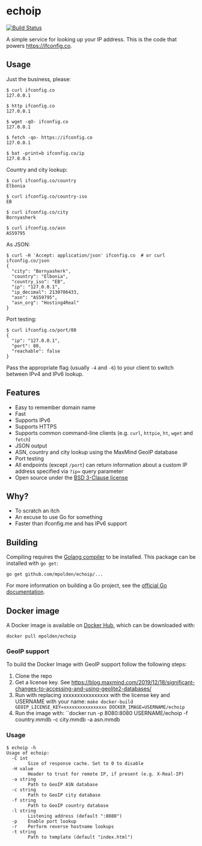 # echoip

[![Build Status](https://travis-ci.org/mpolden/echoip.svg)](https://travis-ci.org/mpolden/echoip)

A simple service for looking up your IP address. This is the code that powers
https://ifconfig.co.

## Usage

Just the business, please:

```
$ curl ifconfig.co
127.0.0.1

$ http ifconfig.co
127.0.0.1

$ wget -qO- ifconfig.co
127.0.0.1

$ fetch -qo- https://ifconfig.co
127.0.0.1

$ bat -print=b ifconfig.co/ip
127.0.0.1
```

Country and city lookup:

```
$ curl ifconfig.co/country
Elbonia

$ curl ifconfig.co/country-iso
EB

$ curl ifconfig.co/city
Bornyasherk

$ curl ifconfig.co/asn
AS59795
```

As JSON:

```
$ curl -H 'Accept: application/json' ifconfig.co  # or curl ifconfig.co/json
{
  "city": "Bornyasherk",
  "country": "Elbonia",
  "country_iso": "EB",
  "ip": "127.0.0.1",
  "ip_decimal": 2130706433,
  "asn": "AS59795",
  "asn_org": "Hosting4Real"
}
```

Port testing:

```
$ curl ifconfig.co/port/80
{
  "ip": "127.0.0.1",
  "port": 80,
  "reachable": false
}
```

Pass the appropriate flag (usually `-4` and `-6`) to your client to switch
between IPv4 and IPv6 lookup.

## Features

* Easy to remember domain name
* Fast
* Supports IPv6
* Supports HTTPS
* Supports common command-line clients (e.g. `curl`, `httpie`, `ht`, `wget` and `fetch`)
* JSON output
* ASN, country and city lookup using the MaxMind GeoIP database
* Port testing
* All endpoints (except `/port`) can return information about a custom IP address specified via `?ip=` query parameter
* Open source under the [BSD 3-Clause license](https://opensource.org/licenses/BSD-3-Clause)

## Why?

* To scratch an itch
* An excuse to use Go for something
* Faster than ifconfig.me and has IPv6 support

## Building

Compiling requires the [Golang compiler](https://golang.org/) to be installed.
This package can be installed with `go get`:

`go get github.com/mpolden/echoip/...`

For more information on building a Go project, see the [official Go
documentation](https://golang.org/doc/code.html).

## Docker image

A Docker image is available on [Docker
Hub](https://hub.docker.com/r/mpolden/echoip), which can be downloaded with:

`docker pull mpolden/echoip`

### GeoIP support

To build the Docker Image with GeoIP support follow the following steps:

1. Clone the repo
2. Get a license key. See https://blog.maxmind.com/2019/12/18/significant-changes-to-accessing-and-using-geolite2-databases/
3. Run with replacing xxxxxxxxxxxxxxxx with the license key and USERNAME with your name: ``make docker-build GEOIP_LICENSE_KEY=xxxxxxxxxxxxxxxx DOCKER_IMAGE=USERNAME/echoip``
4. Run the image with: ``docker run -p 8080:8080 USERNAME/echoip -f country.mmdb -c city.mmdb -a asn.mmdb

### Usage

```
$ echoip -h
Usage of echoip:
  -C int
    	Size of response cache. Set to 0 to disable
  -H value
    	Header to trust for remote IP, if present (e.g. X-Real-IP)
  -a string
    	Path to GeoIP ASN database
  -c string
    	Path to GeoIP city database
  -f string
    	Path to GeoIP country database
  -l string
    	Listening address (default ":8080")
  -p	Enable port lookup
  -r	Perform reverse hostname lookups
  -t string
    	Path to template (default "index.html")
```
